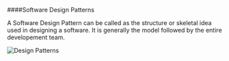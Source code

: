 ####Software Design Patterns

A Software Design Pattern can be called as the structure or skeletal idea used in designing a software. It is generally the model followed by the entire developement team. 

![Design Patterns](http://itmanagement.earthweb.com/img/2011/04/developer-patterns.jpg)
